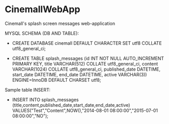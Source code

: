 CinemallWebApp
==============

Cinemall's splash screen messages web-application



MYSQL SCHEMA (DB AND TABLE):

- CREATE DATABASE cinemall DEFAULT CHARACTER SET utf8 COLLATE utf8_general_ci;

- CREATE TABLE splash_messages (id INT NOT NULL AUTO_INCREMENT PRIMARY KEY, title VARCHAR(512) COLLATE utf8_general_ci, content VARCHAR(1024)  COLLATE utf8_general_ci, published_date DATETIME, start_date DATETIME, end_date DATETIME, active VARCHAR(3)) ENGINE=InnoDB DEFAULT CHARSET utf8;



Sample table INSERT:
- INSERT INTO splash_messages (title,content,published_date,start_date,end_date,active) VALUES("Test","Content",NOW(),"2014-08-01 08:00:00","2015-07-01 08:00:00","NO");
